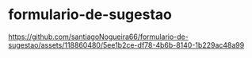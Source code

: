 # formulario-de-sugestao

https://github.com/santiagoNogueira66/formulario-de-sugestao/assets/118860480/5ee1b2ce-df78-4b6b-8140-1b229ac48a99

